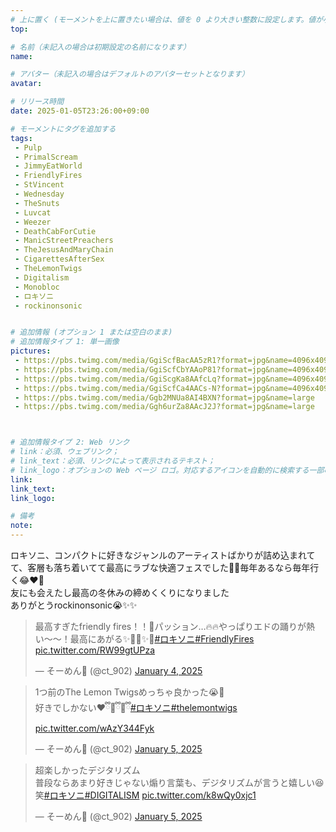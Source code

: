 ```yaml
---
# 上に置く (モーメントを上に置きたい場合は、値を 0 より大きい整数に設定します。値が小さいほど前が高くなります。たとえば、1 はモーメントを上に置きます)
top: 

# 名前（未記入の場合は初期設定の名前になります）
name:

# アバター（未記入の場合はデフォルトのアバターセットとなります）
avatar:

# リリース時間
date: 2025-01-05T23:26:00+09:00

# モーメントにタグを追加する
tags:
 - Pulp
 - PrimalScream
 - JimmyEatWorld
 - FriendlyFires
 - StVincent
 - Wednesday
 - TheSnuts
 - Luvcat
 - Weezer
 - DeathCabForCutie
 - ManicStreetPreachers
 - TheJesusAndMaryChain
 - CigarettesAfterSex
 - TheLemonTwigs
 - Digitalism
 - Monobloc
 - ロキソニ
 - rockinonsonic


# 追加情報 (オプション 1 または空白のまま)
# 追加情報タイプ 1: 単一画像
pictures:
 - https://pbs.twimg.com/media/GgiScfBacAA5zR1?format=jpg&name=4096x4096
 - https://pbs.twimg.com/media/GgiScfCbYAAoP81?format=jpg&name=4096x4096
 - https://pbs.twimg.com/media/GgiScgKa8AAfcLq?format=jpg&name=4096x4096
 - https://pbs.twimg.com/media/GgiScfCa4AACs-N?format=jpg&name=4096x4096
 - https://pbs.twimg.com/media/Ggb2MNUa8AI4BXN?format=jpg&name=large
 - https://pbs.twimg.com/media/Ggh6urZa8AAcJ2J?format=jpg&name=large



# 追加情報タイプ 2: Web リンク
# link：必須、ウェブリンク；
# link_text：必須、リンクによって表示されるテキスト；
# link_logo：オプションの Web ページ ロゴ。対応するアイコンを自動的に検索する一部の Web サイトをサポートするようになりました。自分でアイコンを追加する必要はありません
link:
link_text:
link_logo:

# 備考
note:
---
```


<!-- 以下にテキストを書き始めます -->
ロキソニ、コンパクトに好きなジャンルのアーティストばかりが詰め込まれてて、客層も落ち着いてて最高にラブな快適フェスでした🥹💞毎年あるなら毎年行く😂❤️‍🔥  
友にも会えたし最高の冬休みの締めくくりになりました  
ありがとうrockinonsonic😭✨✨  

<script async src="https://platform.twitter.com/widgets.js" charset="utf-8"></script>

<blockquote class="twitter-tweet" data-media-max-width="560"><p lang="ja" dir="ltr">最高すぎたfriendly fires！！🥹パッション…🔥🔥やっぱりエドの踊りが熱い〜〜！最高にあがる✨💃🕺✨🕺<a href="https://twitter.com/hashtag/%E3%83%AD%E3%82%AD%E3%82%BD%E3%83%8B?src=hash&amp;ref_src=twsrc%5Etfw">#ロキソニ</a><a href="https://twitter.com/hashtag/FriendlyFires?src=hash&amp;ref_src=twsrc%5Etfw">#FriendlyFires</a> <a href="https://t.co/RW99gtUPza">pic.twitter.com/RW99gtUPza</a></p>&mdash; そーめん🪩 (@ct_902) <a href="https://twitter.com/ct_902/status/1875463371799314557?ref_src=twsrc%5Etfw">January 4, 2025</a></blockquote> 

<blockquote class="twitter-tweet" data-media-max-width="560"><p lang="ja" dir="ltr">1つ前のThe Lemon Twigsめっちゃ良かった😭💞<br>好きでしかない❤️ྀི🧡ྀི🩷ྀི<a href="https://twitter.com/hashtag/%E3%83%AD%E3%82%AD%E3%82%BD%E3%83%8B?src=hash&amp;ref_src=twsrc%5Etfw">#ロキソニ</a><a href="https://twitter.com/hashtag/thelemontwigs?src=hash&amp;ref_src=twsrc%5Etfw">#thelemontwigs</a> <a href="https://t.co/wAzY344Fyk">pic.twitter.com/wAzY344Fyk</a></p>&mdash; そーめん🪩 (@ct_902) <a href="https://twitter.com/ct_902/status/1875819392182935661?ref_src=twsrc%5Etfw">January 5, 2025</a></blockquote>

<blockquote class="twitter-tweet" data-media-max-width="560"><p lang="ja" dir="ltr">超楽しかったデジタリズム<br>普段ならあまり好きじゃない煽り言葉も、デジタリズムが言うと嬉しい😆笑<a href="https://twitter.com/hashtag/%E3%83%AD%E3%82%AD%E3%82%BD%E3%83%8B?src=hash&amp;ref_src=twsrc%5Etfw">#ロキソニ</a><a href="https://twitter.com/hashtag/DIGITALISM?src=hash&amp;ref_src=twsrc%5Etfw">#DIGITALISM</a> <a href="https://t.co/k8wQy0xjc1">pic.twitter.com/k8wQy0xjc1</a></p>&mdash; そーめん🪩 (@ct_902) <a href="https://twitter.com/ct_902/status/1875903040622034952?ref_src=twsrc%5Etfw">January 5, 2025</a></blockquote>

